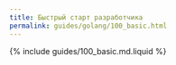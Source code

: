 ```yaml
---
title: Быстрый старт разработчика
permalink: guides/golang/100_basic.html
---
```


{% include guides/100_basic.md.liquid %}
